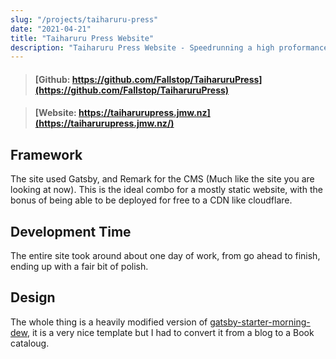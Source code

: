 ```yaml
---
slug: "/projects/taiharuru-press"
date: "2021-04-21"
title: "Taiharuru Press Website"
description: "Taiharuru Press Website - Speedrunning a high proformance horzontaly scalible JAM stack website."
---
```

> #### [Github: https://github.com/Fallstop/TaiharuruPress](https://github.com/Fallstop/TaiharuruPress)

> #### [Website: https://taiharurupress.jmw.nz](https://taiharurupress.jmw.nz/)

## Framework

The site used Gatsby, and Remark for the CMS (Much like the site you are looking at now). This is the ideal combo for a mostly static website, with the bonus of being able to be deployed for free to a CDN like cloudflare.

## Development Time

The entire site took around about one day of work, from go ahead to finish, ending up with a fair bit of polish.

## Design

The whole thing is a heavily modified version of [gatsby-starter-morning-dew](https://github.com/maxpou/gatsby-starter-morning-dew), it is a very nice template but I had to convert it from a blog to a Book cataloug.